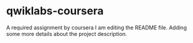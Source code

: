 # qwiklabs-coursera
A required assignment by coursera
I am editing the README file. Adding some more details about the project description.
